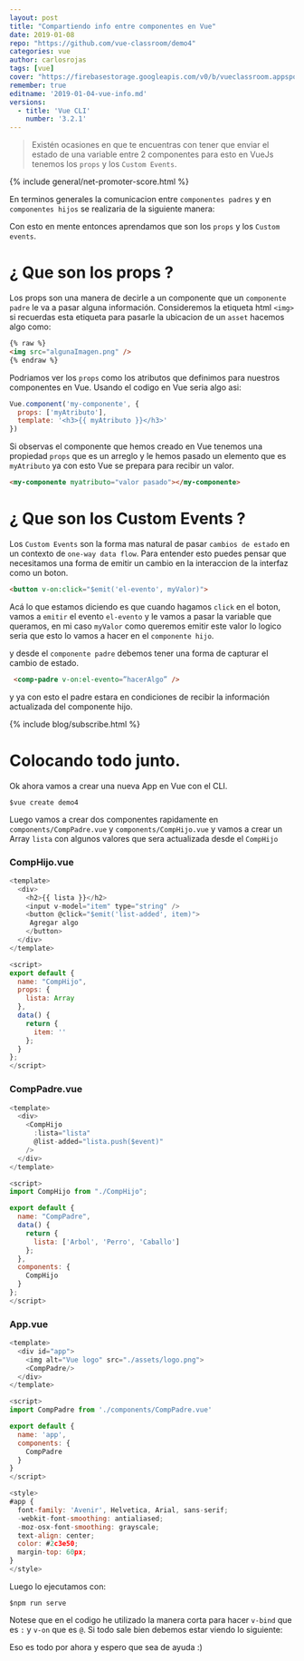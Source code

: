```yaml
---
layout: post
title: "Compartiendo info entre componentes en Vue"
date: 2019-01-08
repo: "https://github.com/vue-classroom/demo4"
categories: vue
author: carlosrojas
tags: [vue]
cover: "https://firebasestorage.googleapis.com/v0/b/vueclassroom.appspot.com/o/2018-12-22-vue-router%2Fcover.png?alt=media&token=7c810142-f28d-44c6-9305-83e5b89a2bf0"
remember: true
editname: '2019-01-04-vue-info.md'
versions:
  - title: 'Vue CLI'
    number: '3.2.1'
---
```


> Existén ocasiones en que te encuentras con tener que enviar el estado de una variable entre 2 componentes para esto en VueJs tenemos los  `props` y los `Custom Events`.
<amp-img width="810" height="450" layout="responsive" src="https://firebasestorage.googleapis.com/v0/b/vueclassroom.appspot.com/o/2018-12-22-vue-router%2Fcover.png?alt=media&token=7c810142-f28d-44c6-9305-83e5b89a2bf0"></amp-img>

{% include general/net-promoter-score.html %}

En terminos generales la comunicacion entre `componentes padres` y en `componentes hijos` se realizaria de la siguiente manera:

<amp-img width="1000" height="566" layout="responsive" src="https://firebasestorage.googleapis.com/v0/b/vueclassroom.appspot.com/o/2019-01-04-vue-info%2F1_Nu1Jkw1hrFoKC5bUP-5TTA.png?alt=media&token=2696bee4-4161-4f23-9756-d8aea805808c"></amp-img>

Con esto en mente entonces aprendamos que son los `props` y los  `Custom events`.

# ¿ Que son los props ?

Los props son una manera de decirle a un componente que un `componente padre` le va a pasar alguna información. Consideremos la etiqueta html `<img>` si recuerdas esta etiqueta para pasarle la ubicacion de un `asset` hacemos algo como:

```html
{% raw %}
<img src="algunaImagen.png" />
{% endraw %}
```

Podriamos ver los `props` como los atributos que definimos para nuestros componentes en Vue. Usando el codigo en Vue seria algo asi:

```js
Vue.component('my-componente', {
  props: ['myAtributo'],
  template: '<h3>{{ myAtributo }}</h3>'
})
```

Si observas el componente que hemos creado en Vue tenemos una propiedad `props` que es un arreglo y le hemos pasado un elemento que es  `myAtributo` ya con esto Vue se prepara para recibir un valor.

```html
<my-componente myatributo="valor pasado"></my-componente>
```

# ¿ Que son los Custom Events ?

Los `Custom Events` son la forma mas natural de pasar `cambios de estado` en un contexto de  `one-way data flow`. Para entender esto puedes pensar que necesitamos una forma de emitir un cambio en la interaccion de la interfaz como un boton.

```html
<button v-on:click="$emit('el-evento', myValor)">
```

Acá lo que estamos diciendo es que cuando hagamos `click` en el boton, vamos a `emitir` el evento `el-evento` y le vamos a pasar la variable que queramos, en mi caso `myValor` como queremos emitir este valor lo logico seria que esto lo vamos a hacer en el `componente hijo`.

y desde el `componente padre` debemos tener una forma de capturar el cambio de estado.

```html
 <comp-padre v-on:el-evento=”hacerAlgo” />
```

y ya con esto el padre estara en condiciones de recibir la información actualizada del componente hijo.

{% include blog/subscribe.html %}

# Colocando todo junto.

Ok ahora vamos a crear una nueva App en Vue con el CLI.

````
$vue create demo4
````

Luego vamos a crear dos componentes rapidamente en `components/CompPadre.vue` y `components/CompHijo.vue` y vamos a crear un Array `lista` con algunos valores que sera actualizada desde el `CompHijo`

<h3>CompHijo.vue</h3>

```js
<template>
  <div>
    <h2>{{ lista }}</h2>
    <input v-model="item" type="string" />
    <button @click="$emit('list-added', item)">
     Agregar algo
    </button>
  </div>
</template>

<script>
export default {
  name: "CompHijo",
  props: {
    lista: Array
  },
  data() {
    return {
      item: ''
    };
  }
};
</script>
```

<h3>CompPadre.vue</h3>

```js
<template>
  <div>
    <CompHijo
      :lista="lista"
      @list-added="lista.push($event)"
    />
  </div>
</template>

<script>
import CompHijo from "./CompHijo";

export default {
  name: "CompPadre",
  data() {
    return {
      lista: ['Arbol', 'Perro', 'Caballo']
    };
  },
  components: {
    CompHijo
  }
};
</script>
```

<h3>App.vue</h3>

```js
<template>
  <div id="app">
    <img alt="Vue logo" src="./assets/logo.png">
    <CompPadre/>
  </div>
</template>

<script>
import CompPadre from './components/CompPadre.vue'

export default {
  name: 'app',
  components: {
    CompPadre
  }
}
</script>

<style>
#app {
  font-family: 'Avenir', Helvetica, Arial, sans-serif;
  -webkit-font-smoothing: antialiased;
  -moz-osx-font-smoothing: grayscale;
  text-align: center;
  color: #2c3e50;
  margin-top: 60px;
}
</style>
```

Luego lo ejecutamos con:

````
$npm run serve
````

Notese que en el codigo he utilizado la manera corta para hacer `v-bind` que es `:` y `v-on` que es `@`. Si todo sale bien debemos estar viendo lo siguiente:

<amp-img width="640" height="300" layout="responsive" src="https://firebasestorage.googleapis.com/v0/b/vueclassroom.appspot.com/o/2019-01-04-vue-info%2Fdemoapp4.gif?alt=media&token=46e9e193-5e2b-4ed1-9eaf-a016dd37ec70"></amp-img>

Eso es todo por ahora y espero que sea de ayuda :)